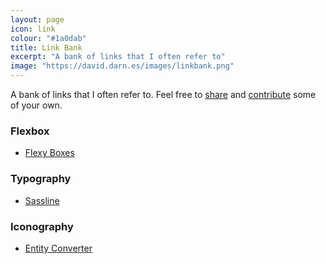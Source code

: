```yaml
---
layout: page
icon: link
colour: "#1a0dab"
title: Link Bank
excerpt: "A bank of links that I often refer to"
image: "https://david.darn.es/images/linkbank.png"
---
```


A bank of links that I often refer to. Feel free to [share](https://twitter.com/home?status=http%3A//%F0%9F%8F%A6.ws%20%E2%80%93%20Link%20Bank%3A%20A%20bank%20of%20links%20that%20I%20often%20refer%20to%20(via%20%40DavidDarnes)) and [contribute](https://github.com/daviddarnes/david.darn.es/edit/gh-pages/linkbank.md) some of your own.

### Flexbox

- [Flexy Boxes](http://the-echoplex.net/flexyboxes/) 

### Typography

- [Sassline](https://sassline.com/)

### Iconography

- [Entity Converter](https://www.evotech.net/articles/testjsentities.html)
